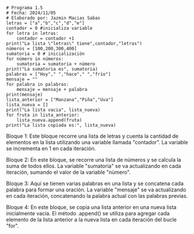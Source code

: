 ```
# Programa 1.5 
# Fecha: 2024/11/05
# Elaborado por: Jazmin Macias Sabas
letras = ["a","b","c","d","e"]
contador = 0 #inicializa variable 
for letra in letras:
    contador = contador +1 
print("La lista \"letras\" tiene",contador,"letras")
números = [100,200,300,400]
sumatoria = 0 # inicialización 
for número in números:
    sumatoria = sumatoria + número
print("La sumatoria es", sumatoria)
palabras = ["Hoy"," ","hace"," ","frío"]
mensaje = ""
for palabra in palabras:
    mensaje = mensaje + palabra
print(mensaje)
lista_anterior = ["Manzana","Piña","Uva"]
lista_nueva = []
print("La lista vacia", lista_nueva)
for fruta in lista_anterior:
    lista_nueva.append(fruta)
print("La lista copiada es:", lista_nueva)
```
Bloque 1:
Este bloque recorre una lista de letras y cuenta la cantidad de elementos en la lista utilizando una variable llamada "contador". La variable se incrementa en 1 en cada iteración.

Bloque 2:
En este bloque, se recorre una lista de números y se calcula la suma de todos ellos. La variable "sumatoria" se va actualizando en cada iteración, sumando el valor de la variable "número".

Bloque 3:
Aquí se tienen varias palabras en una lista y se concatena cada palabra para formar una oración. La variable "mensaje" se va actualizando en cada iteración, concatenando la palabra actual con las palabras previas.

Bloque 4:
En este bloque, se copia una lista anterior en una nueva lista inicialmente vacía. El método .append() se utiliza para agregar cada elemento de la lista anterior a la nueva lista en cada iteración del bucle "for".
